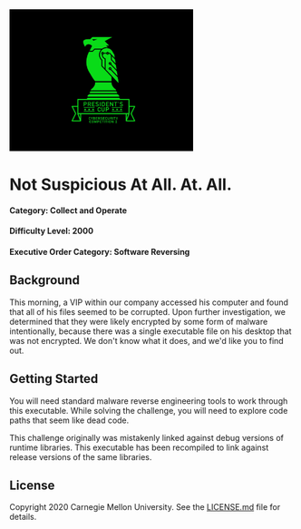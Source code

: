 <img src="../../logo.png" height="250px">

# Not Suspicious At All. At. All.
#### Category: Collect and Operate
#### Difficulty Level: 2000
#### Executive Order Category: Software Reversing

## Background

This morning, a VIP within our company accessed his computer and found that all of his files seemed to be corrupted.
Upon further investigation, we determined that they were likely encrypted by some form of malware intentionally, because
there was a single executable file on his desktop that was not encrypted. We don't know what it does, and we'd like you
to find out.

## Getting Started

You will need standard malware reverse engineering tools to work through this executable. While solving the challenge,
you will need to explore code paths that seem like dead code.

This challenge originally was mistakenly linked against debug versions of runtime libraries. This executable has been
recompiled to link against release versions of the same libraries.

## License
Copyright 2020 Carnegie Mellon University. See the [LICENSE.md](../../LICENSE.md) file for details.
